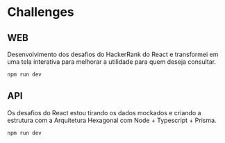 # Challenges

## WEB
Desenvolvimento dos desafios do HackerRank do React e transformei em uma tela interativa
para melhorar a utilidade para quem deseja consultar.

```bash
npm run dev
```

## API
Os desafios do React estou tirando os dados mockados e criando a estrutura com a Arquitetura Hexagonal com Node + Typescript + Prisma.

```bash
npm run dev
```